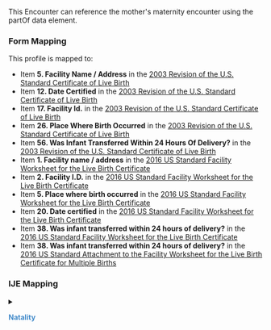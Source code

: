 This Encounter can reference the mother's maternity encounter using the partOf data element.

### Form Mapping
This profile is mapped to:
 * Item **5. Facility Name / Address** in the [2003 Revision of the U.S. Standard Certificate of Live Birth](https://www.cdc.gov/nchs/data/dvs/birth11-03final-ACC.pdf)
 * Item **12. Date Certified** in the [2003 Revision of the U.S. Standard Certificate of Live Birth](https://www.cdc.gov/nchs/data/dvs/birth11-03final-ACC.pdf)
 * Item **17. Facility Id.** in the [2003 Revision of the U.S. Standard Certificate of Live Birth](https://www.cdc.gov/nchs/data/dvs/birth11-03final-ACC.pdf)
 * Item **26. Place Where Birth Occurred** in the [2003 Revision of the U.S. Standard Certificate of Live Birth](https://www.cdc.gov/nchs/data/dvs/birth11-03final-ACC.pdf)
 * Item **56. Was Infant Transferred Within 24 Hours Of Delivery?** in the [2003 Revision of the U.S. Standard Certificate of Live Birth](https://www.cdc.gov/nchs/data/dvs/birth11-03final-ACC.pdf)
 * Item **1. Facility name / address** in the [2016 US Standard Facility Worksheet for the Live Birth Certificate](https://www.cdc.gov/nchs/data/dvs/facility-worksheet-2016-508.pdf)
 * Item **2. Facility I.D.** in the [2016 US Standard Facility Worksheet for the Live Birth Certificate](https://www.cdc.gov/nchs/data/dvs/facility-worksheet-2016-508.pdf)
 * Item **5. Place where birth occurred** in the [2016 US Standard Facility Worksheet for the Live Birth Certificate](https://www.cdc.gov/nchs/data/dvs/facility-worksheet-2016-508.pdf)
 * Item **20. Date certified** in the [2016 US Standard Facility Worksheet for the Live Birth Certificate](https://www.cdc.gov/nchs/data/dvs/facility-worksheet-2016-508.pdf)
 * Item **38. Was infant transferred within 24 hours of delivery?** in the [2016 US Standard Facility Worksheet for the Live Birth Certificate](https://www.cdc.gov/nchs/data/dvs/facility-worksheet-2016-508.pdf)
 * Item **38. Was infant transferred within 24 hours of delivery?** in the [2016 US Standard Attachment to the Facility Worksheet for the Live Birth Certificate for Multiple Births](https://www.cdc.gov/nchs/data/dvs/multiple-births-worksheet-2016.pdf)

### IJE Mapping

<style>
 .context-menu {cursor: context-menu; color: #438bca;}
 .context-menu:hover {opacity: 0.5;}
</style>
<details>

<summary>

<strong class='context-menu' > Natality </strong>

</summary>
<table class='grid'>
<thead>
  <tr>
    <th style='text-align: center'><strong>Use Case</strong></th>
    <th><strong>#</strong></th>
    <th><strong>Description</strong></th>
    <th><strong>IJE Name</strong></th>
    <th><strong>Field</strong></th>
    <th><strong>Type</strong></th>
    <th><strong>Value Set/Comments</strong></th>
  </tr>
</thead>
<tbody>
<tr>
  <td style='text-align: center'>Natality</td>
  <td>11</td>
  <td>Place Where Birth Occurred (type of place or institution)</td>
  <td>BPLACE</td>
  <td>location.physicalType</td>
  <td>codeable</td>
  <td><a href='ValueSet-ValueSet-birth-delivery-occurred.html'>BirthDeliveryOccurredVS</a></td>
</tr>
<tr>
  <td style='text-align: center'>Natality</td>
  <td>12</td>
  <td>Facility ID (NPI) - if available</td>
  <td>FNPI</td>
  <td>location.location.id</td>
  <td>string</td>
  <td></td>
</tr>
<tr>
  <td style='text-align: center'>Natality</td>
  <td>13</td>
  <td>Facility ID (State-Assigned)</td>
  <td>SFN</td>
  <td>location.location.identifier</td>
  <td>Identifier</td>
  <td></td>
</tr>
<tr>
  <td style='text-align: center'>Natality</td>
  <td>231</td>
  <td>Was Infant Transferred Within 24 Hours of Delivery?</td>
  <td>ITRAN</td>
  <td>hospitalization.dischargeDisposition="other-hcf"</td>
  <td>codeable</td>
  <td><a href='http://hl7.org/fhir/us/core/ValueSet/us-core-discharge-disposition'>USCoreDischargeDispositionVS</a> <br />See <a href='usage.html#specifying-none-of-the-above-and-missing-data'>Note on missing data</a></td>
</tr>
<tr>
  <td style='text-align: center'>Natality</td>
  <td>253</td>
  <td>Name of Facility of Birth</td>
  <td>HOSP</td>
  <td>location.location.name</td>
  <td>string</td>
  <td></td>
</tr>
<tr>
  <td style='text-align: center'>Natality</td>
  <td>303</td>
  <td>Facility Infant Transferred To (if transferred w/in 24 hours)</td>
  <td>HOSPTO</td>
  <td>hospitalization.destination.name</td>
  <td>string</td>
  <td></td>
</tr>
<tr>
  <td style='text-align: center'>Natality</td>
  <td>334</td>
  <td>Date Signed by Certifier--Year</td>
  <td>CERTIFIED_YR</td>
  <td>participant:certifier.period.start</td>
  <td>dateTime</td>
  <td>See <a href='https://build.fhir.org/ig/HL7/vr-common-library/usage.html#partial-dates-and-times'>PartialDatesAndTimes</a></td>
</tr>
<tr>
  <td style='text-align: center'>Natality</td>
  <td>335</td>
  <td>Date Signed by Certifier--Month</td>
  <td>CERTIFIED_MO</td>
  <td>participant:certifier.period.start</td>
  <td>dateTime</td>
  <td>See <a href='https://build.fhir.org/ig/HL7/vr-common-library/usage.html#partial-dates-and-times'>PartialDatesAndTimes</a></td>
</tr>
<tr>
  <td style='text-align: center'>Natality</td>
  <td>336</td>
  <td>Date Signed by Certifier--Day</td>
  <td>CERTIFIED_DY</td>
  <td>participant:certifier.period.start</td>
  <td>dateTime</td>
  <td>See <a href='https://build.fhir.org/ig/HL7/vr-common-library/usage.html#partial-dates-and-times'>PartialDatesAndTimes</a></td>
</tr>

</tbody>
</table>

</details>
<p></p>

